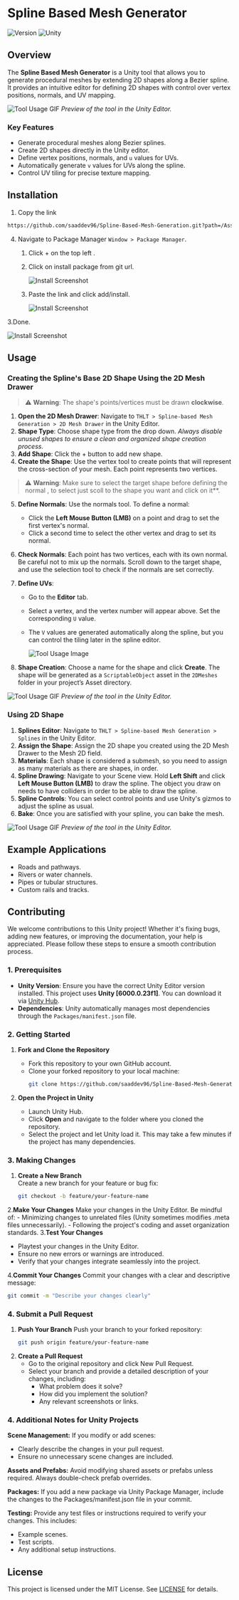 # Spline Based Mesh Generator

![Version](https://img.shields.io/badge/version-1.0.0-blue)
![Unity](https://img.shields.io/badge/unity-2023.1%2B-green)

## Overview
The **Spline Based Mesh Generator** is a Unity tool that allows you to generate procedural meshes by extending 2D shapes along a Bezier spline. It provides an intuitive editor for defining 2D shapes with control over vertex positions, normals, and UV mapping.

![Tool Usage GIF](./Documentation/Images/Preview.gif)
*Preview of the tool in the Unity Editor.*

### Key Features
- Generate procedural meshes along Bezier splines.
- Create 2D shapes directly in the Unity editor.
- Define vertex positions, normals, and `u` values for UVs.
- Automatically generate `v` values for UVs along the spline.
- Control UV tiling for precise texture mapping.

## Installation
1. Copy the link
```bash
https://github.com/saaddev96/Spline-Based-Mesh-Generation.git?path=/Assets/Core
```
4. Navigate to Package Manager `Window > Package Manager`.
   1. Click + on the top left .
   3. Click on install package from git url.
      
      ![Install Screenshot](./Documentation/Images/PackageManager.png)
      
   5. Paste the link and click add/install.
      
      ![Install Screenshot](./Documentation/Images/install.png)
      
3.Done.

 ![Install Screenshot](./Documentation/Images/tools.png)
 
## Usage
### Creating the Spline's Base 2D Shape Using the 2D Mesh Drawer

> ⚠️ **Warning**: The shape's points/vertices must be drawn **clockwise**.

1. **Open the 2D Mesh Drawer**: Navigate to `THLT > Spline-based Mesh Generation > 2D Mesh Drawer` in the Unity Editor.
2. **Shape Type**: Choose shape type from the drop down.
*Always disable unused shapes to ensure a clean and organized shape creation process.*
4. **Add Shape**: Click the + button to add new shape.
5. **Create the Shape**: Use the vertex tool to create points that will represent the cross-section of your mesh. Each point represents two vertices.

> ⚠️ **Warning**: Make sure to select the target shape before defining the normal , to select just scoll to the shape you want and click on it**.

5. **Define Normals**: Use the normals tool. To define a normal:
   - Click the **Left Mouse Button (LMB)** on a point and drag to set the first vertex's normal.
   - Click a second time to select the other vertex and drag to set its normal.
6. **Check Normals**: Each point has two vertices, each with its own normal. Be careful not to mix up the normals. Scroll down to the target shape, and use the selection tool to check if the normals are set correctly.
7. **Define UVs**:
   - Go to the **Editor** tab.
   - Select a vertex, and the vertex number will appear above. Set the corresponding `U` value.  
   - The `V` values are generated automatically along the spline, but you can control the tiling later in the spline editor.
     
     ![Tool Usage Image](./Documentation/Images/uvs.png)
     
8. **Shape Creation**: Choose a name for the shape and click **Create**. The shape will be generated as a `ScriptableObject` asset in the `2DMeshes` folder in your project’s Asset directory.

![Tool Usage GIF](./Documentation/Images/ShapeDrawer.gif)
*Preview of the tool in the Unity Editor.*

### Using 2D Shape

1. **Splines Editor**: Navigate to `THLT > Spline-based Mesh Generation > Splines` in the Unity Editor.
2. **Assign the Shape**: Assign the 2D shape you created using the 2D Mesh Drawer to the Mesh 2D field.
3. **Materials**: Each shape is considered a submesh, so you need to assign as many materials as there are shapes, in order.
4. **Spline Drawing**: Navigate to your Scene view. Hold **Left Shift** and click **Left Mouse Button (LMB)** to draw the spline. The object you draw on needs to have colliders in order to be able to draw the spline.
5. **Spline Controls**: You can select control points and use Unity's gizmos to adjust the spline as usual.
6. **Bake**: Once you are satisfied with your spline, you can bake the mesh.

![Tool Usage GIF](./Documentation/Images/SplinesEditor.gif)
*Preview of the tool in the Unity Editor.*

## Example Applications
- Roads and pathways.
- Rivers or water channels.
- Pipes or tubular structures.
- Custom rails and tracks.

## Contributing

We welcome contributions to this Unity project! Whether it's fixing bugs, adding new features, or improving the documentation, your help is appreciated. Please follow these steps to ensure a smooth contribution process.

### 1. Prerequisites
- **Unity Version**: Ensure you have the correct Unity Editor version installed. This project uses **Unity [6000.0.23f1]**. You can download it via [Unity Hub](https://unity.com/).
- **Dependencies**: Unity automatically manages most dependencies through the `Packages/manifest.json` file.

### 2. Getting Started
1. **Fork and Clone the Repository**  
   - Fork this repository to your own GitHub account.  
   - Clone your forked repository to your local machine:  
     ```bash
     git clone https://github.com/saaddev96/Spline-Based-Mesh-Generation.git
     ```

2. **Open the Project in Unity**  
   - Launch Unity Hub.  
   - Click **Open** and navigate to the folder where you cloned the repository.  
   - Select the project and let Unity load it. This may take a few minutes if the project has many dependencies.

### 3. Making Changes

1. **Create a New Branch**  
   Create a new branch for your feature or bug fix:
   ```bash
   git checkout -b feature/your-feature-name
    ```
2.**Make Your Changes** 
   Make your changes in the Unity Editor. Be mindful of:
     - Minimizing changes to unrelated files (Unity sometimes modifies .meta files unnecessarily).
     - Following the project's coding and asset organization standards.
3.**Test Your Changes** 
  - Playtest your changes in the Unity Editor.
  - Ensure no new errors or warnings are introduced.
  - Verify that your changes integrate seamlessly into the project.

4.**Commit Your Changes** 
  Commit your changes with a clear and descriptive message:
  ```bash
  git commit -m "Describe your changes clearly"
  ```

### 4. Submit a Pull Request

1. **Push Your Branch**
   Push your branch to your forked repository:
   ```bash
   git push origin feature/your-feature-name
   ```
2. **Create a Pull Request**
   - Go to the original repository and click New Pull Request.
   - Select your branch and provide a detailed description of your changes, including:
      - What problem does it solve?
      - How did you implement the solution?
      - Any relevant screenshots or links.
   
### 4. Additional Notes for Unity Projects

**Scene Management:**
If you modify or add scenes:

   - Clearly describe the changes in your pull request.
   - Ensure no unnecessary scene changes are included.

**Assets and Prefabs:**
Avoid modifying shared assets or prefabs unless required.
Always double-check prefab overrides.

**Packages:**
If you add a new package via Unity Package Manager, include the changes to the Packages/manifest.json file in your commit.

**Testing:**
Provide any test files or instructions required to verify your changes. This includes:

   - Example scenes.
   - Test scripts.
   - Any additional setup instructions.

## License
This project is licensed under the MIT License. See [LICENSE](./LICENSE.md) for details.
